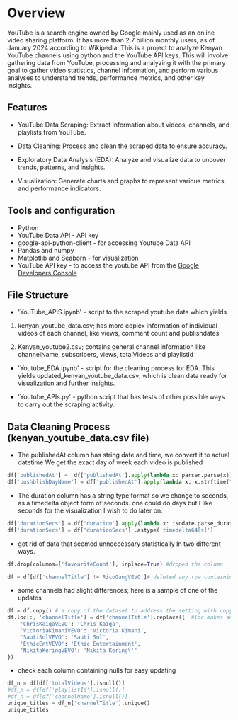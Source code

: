 # Overview

YouTube is a search engine owned by Google mainly used as an online video sharing platform. It has more than 2.7 billion monthly users, as of January 2024 according to Wikipedia. 
This is a project to analyze Kenyan YouTube channels using python and the YouTube API keys. This will involve gathering data from YouTube, processing and analyzing it with the primary goal to gather video statistics, channel information, and perform various analyses to understand trends, performance metrics, and other key insights.

## Features

* YouTube Data Scraping: Extract information about videos, channels, and playlists from YouTube.

* Data Cleaning: Process and clean the scraped data to ensure accuracy.

* Exploratory Data Analysis (EDA): Analyze and visualize data to uncover trends, patterns, and insights.

* Visualization: Generate charts and graphs to represent various metrics and performance indicators.

## Tools and configuration

* Python
* YouTube Data API - API key 
* google-api-python-client - for accessing Youtube Data API
* Pandas and numpy
* Matplotlib and Seaborn - for visualization
* YouTube API key - to access the youtube API from the [Google Developers Console]()


## File Structure

- 'YouTube_APIS.ipynb' - script to the scraped youtube data which yields 
1. kenyan_youtube_data.csv; has more coplex information of individual videos of each channel, like views, comment count and publishdates

2. Kenyan_youtube2.csv; contains general channel information like channelName, subscribers,	views, totalVideos and playlistId


- 'Youtube_EDA.ipynb' - script for the cleaning process for EDA. This yields updated_kenyan_youtube_data.csv; which is clean data ready for visualization and further insights.

- 'Youtube_APIs.py' - python script that has tests of other possible ways to carry out the scraping activity.

## Data Cleaning Process (kenyan_youtube_data.csv file)

* The publishedAt column has string date and time, we convert it to actual datetime
We get the exact day of week each video is published
```python
df['publishedAt'] =  df['publishedAt'].apply(lambda x: parser.parse(x)) #to a datetime data type
df['pushblishDayName'] = df['publishedAt'].apply(lambda x: x.strftime("%A")) #to day of week
```

* The duration column has a string type format so we change to seconds, as a timedelta object form of seconds. one could do days but I like seconds for the visualization I wish to do later on.
```python
df['durationSecs'] = df['duration'].apply(lambda x: isodate.parse_duration(x))
df['durationSecs'] = df['durationSecs'] .astype('timedelta64[s]')
```

* got rid of data that seemed unneccessary statistically
In two different ways.

```python
df.drop(columns=['favouriteCount'], inplace=True) #drpped the column

df = df[df['channelTitle'] !='RicoGangVEVO']# deleted any row containing information on RicoGangVEVO
```

* some channels had slight differences; here is a sample of one of the updates

```python
df = df.copy() # a copy of the dataset to address the setting with copy warning since this is a sample of the dataframe
df.loc[:, 'channelTitle'] = df['channelTitle'].replace({  #loc makes sure we use the set dataframe safely
    'ChrisKaigaVEVO': 'Chris Kaiga',
    'VictoriaKimaniVEVO': 'Victoria Kimani',
    'SautiSolVEVO': 'Sauti Sol',
    'EthicEntVEVO': 'Ethic Entertainment',
    'NikitaKeringVEVO': 'Nikita Kering\''
})
```

* check each column containing nulls for easy updating


```python
df_n = df[df['totalVideos'].isnull()]
#df_n = df[df['playlistId'].isnull()]
#df_n = df[df['channelName'].isnull()]
unique_titles = df_n['channelTitle'].unique()
unique_titles
```